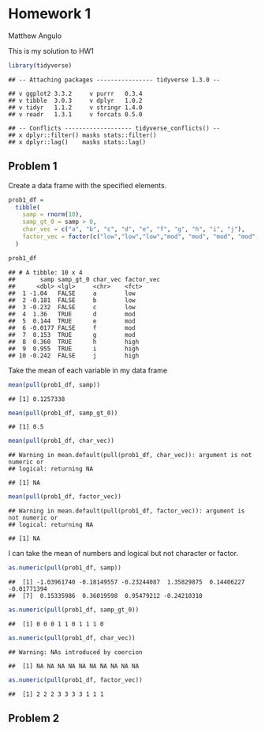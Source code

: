 Homework 1
================
Matthew Angulo

This is my solution to HW1

``` r
library(tidyverse)
```

    ## -- Attaching packages ---------------- tidyverse 1.3.0 --

    ## v ggplot2 3.3.2     v purrr   0.3.4
    ## v tibble  3.0.3     v dplyr   1.0.2
    ## v tidyr   1.1.2     v stringr 1.4.0
    ## v readr   1.3.1     v forcats 0.5.0

    ## -- Conflicts ------------------- tidyverse_conflicts() --
    ## x dplyr::filter() masks stats::filter()
    ## x dplyr::lag()    masks stats::lag()

## Problem 1

Create a data frame with the specified elements.

``` r
prob1_df = 
  tibble(
    samp = rnorm(10),
    samp_gt_0 = samp > 0,
    char_vec = c("a", "b", "c", "d", "e", "f", "g", "h", "i", "j"),
    factor_vec = factor(c("low","low","low","mod", "mod", "mod", "mod", "high", "high", "high"))
  )

prob1_df
```

    ## # A tibble: 10 x 4
    ##       samp samp_gt_0 char_vec factor_vec
    ##      <dbl> <lgl>     <chr>    <fct>     
    ##  1 -1.04   FALSE     a        low       
    ##  2 -0.181  FALSE     b        low       
    ##  3 -0.232  FALSE     c        low       
    ##  4  1.36   TRUE      d        mod       
    ##  5  0.144  TRUE      e        mod       
    ##  6 -0.0177 FALSE     f        mod       
    ##  7  0.153  TRUE      g        mod       
    ##  8  0.360  TRUE      h        high      
    ##  9  0.955  TRUE      i        high      
    ## 10 -0.242  FALSE     j        high

Take the mean of each variable in my data frame

``` r
mean(pull(prob1_df, samp))
```

    ## [1] 0.1257338

``` r
mean(pull(prob1_df, samp_gt_0))
```

    ## [1] 0.5

``` r
mean(pull(prob1_df, char_vec))
```

    ## Warning in mean.default(pull(prob1_df, char_vec)): argument is not numeric or
    ## logical: returning NA

    ## [1] NA

``` r
mean(pull(prob1_df, factor_vec))
```

    ## Warning in mean.default(pull(prob1_df, factor_vec)): argument is not numeric or
    ## logical: returning NA

    ## [1] NA

I can take the mean of numbers and logical but not character or factor.

``` r
as.numeric(pull(prob1_df, samp))
```

    ##  [1] -1.03961740 -0.18149557 -0.23244087  1.35829875  0.14406227 -0.01771394
    ##  [7]  0.15335986  0.36019598  0.95479212 -0.24210310

``` r
as.numeric(pull(prob1_df, samp_gt_0))
```

    ##  [1] 0 0 0 1 1 0 1 1 1 0

``` r
as.numeric(pull(prob1_df, char_vec))
```

    ## Warning: NAs introduced by coercion

    ##  [1] NA NA NA NA NA NA NA NA NA NA

``` r
as.numeric(pull(prob1_df, factor_vec))
```

    ##  [1] 2 2 2 3 3 3 3 1 1 1

## Problem 2
